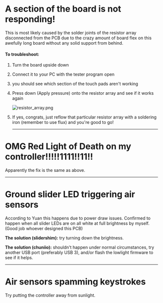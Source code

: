 # A section of the board is not responding!

This is most likely caused by the solder joints of the resistor array disconnected from the PCB due to the crazy amount of board flex on this awefully long board without any solid support from behind.

#### To troubleshoot:

1. Turn the board upside down

2. Connect it to your PC with the tester program open

3. you should see which section of the touch pads aren't working

4. Press down (Apply pressure) onto the resistor array and see if it works again
   
   ![resistor_array.png](resistor_array.png)

5. If yes, congrats, just reflow that particular resistor array with a soldering iron (remember to use flux) and you're good to go!
   
   ---

# OMG Red Light of Death on my controller!!!!!1111!!11!!

Apparently the fix is the same as above.

---

# Ground slider LED triggering air sensors

According to Yuan this happens due to power draw issues. Confirmed to happen when all slider LEDs are on all white at full brightness by myself. (Good job whoever designed this PCB)

**The solution (slidershim):** try turning down the brightness.

**The solution (chuniio):** shouldn't happen under normal circumstances, try another USB port (preferably USB 3), and/or flash the lowlight firmware to see if it helps.

---

# Air sensors spamming keystrokes

Try putting the controller away from sunlight.

